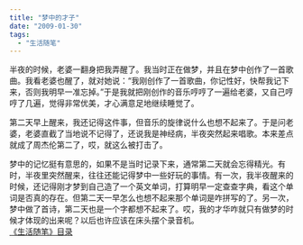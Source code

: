 ```yaml
---
title: "梦中的才子"
date: "2009-01-30"
tags: 
  - "生活随笔"
---
```


半夜的时候，老婆一翻身把我弄醒了。我当时正在做梦，并且在梦中创作了一首歌曲。我看老婆也醒了，就对她说：“我刚创作了一首歌曲，你记性好，快帮我记下来，否则我明早一准忘掉。”于是我就把刚创作的音乐哼哼了一遍给老婆，又自己哼哼了几遍，觉得非常优美，才心满意足地继续睡觉了。  

第二天早上醒来，我还记得这件事，但音乐的旋律说什么也想不起来了。于是问老婆，老婆直截了当地说不记得了，还说我是神经病，半夜突然起来唱歌。本来差点就成了周杰伦第二了，哎，就这么被打击了。

梦中的记忆挺有意思的，如果不是当时记录下来，通常第二天就会忘得精光。有时，半夜里突然醒来，往往还能记得梦中一些好玩的事情。有一次，我半夜醒来的时候，还记得刚才梦到自己造了一个英文单词，打算明早一定查查字典，看这个单词是否真的存在。但第二天一早怎么也想不起来那个单词是咋拼写的了。另一次，梦中做了首诗，第二天也是一个字都想不起来了。哎，我的才华咋就只有做梦的时候才体现的出来呢？以后也许应该在床头摆个录音机。  
[《生活随笔》目录](mmm2008-11-07_18.20/mmm2008-07-24_12.50/Blog/cns!1pU-rgQVTuuWM1TX8W8PfmDA!1123.entry)
